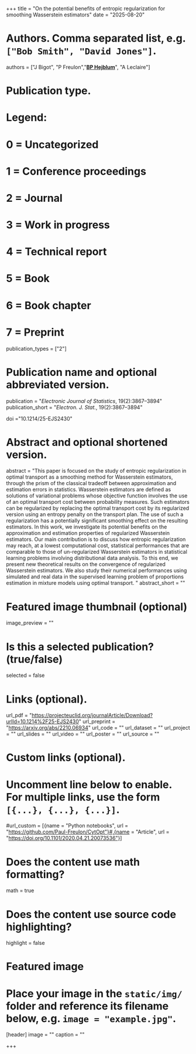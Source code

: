 +++
title = "On the potential benefits of entropic regularization for smoothing Wasserstein estimators"
date = "2025-08-20"

# Authors. Comma separated list, e.g. `["Bob Smith", "David Jones"]`.
authors = ["J Bigot", "P Freulon","<u>**BP Hejblum**</u>", "A Leclaire"]
# Publication type.
# Legend:
# 0 = Uncategorized
# 1 = Conference proceedings
# 2 = Journal
# 3 = Work in progress
# 4 = Technical report
# 5 = Book
# 6 = Book chapter
# 7 = Preprint
publication_types = ["2"]

# Publication name and optional abbreviated version.
publication = "*Electronic Journal of Statistics*, 19(2):3867–3894"
publication_short = "*Electron. J. Stat.*, 19(2):3867–3894"

doi ="10.1214/25-EJS2430"

# Abstract and optional shortened version.
abstract = "This paper is focused on the study of entropic regularization in optimal transport as a smoothing method for Wasserstein estimators, through the prism of the classical tradeoff between approximation and estimation errors in statistics. Wasserstein estimators are defined as solutions of variational problems whose objective function involves the use of an optimal transport cost between probability measures. Such estimators can be regularized by replacing the optimal transport cost by its regularized version using an entropy penalty on the transport plan. The use of such a regularization has a potentially significant smoothing effect on the resulting estimators. In this work, we investigate its potential benefits on the approximation and estimation properties of regularized Wasserstein estimators. Our main contribution is to discuss how entropic regularization may reach, at a lowest computational cost, statistical performances that are comparable to those of un-regularized Wasserstein estimators in statistical learning problems involving distributional data analysis. To this end, we present new theoretical results on the convergence of regularized Wasserstein estimators. We also study their numerical performances using simulated and real data in the supervised learning problem of proportions estimation in mixture models using optimal transport. "
abstract_short = ""

# Featured image thumbnail (optional)
image_preview = ""

# Is this a selected publication? (true/false)
selected = false

# Links (optional).
url_pdf = "https://projecteuclid.org/journalArticle/Download?urlId=10.1214%2F25-EJS2430"
url_preprint = "https://arxiv.org/abs/2210.06934"
url_code = ""
url_dataset = ""
url_project = ""
url_slides = ""
url_video = ""
url_poster = ""
url_source = ""

# Custom links (optional).
# Uncomment line below to enable. For multiple links, use the form `[{...}, {...}, {...}]`.
#url_custom = [{name = "Python notebooks", url = "https://github.com/Paul-Freulon/CytOpt"}#,{name = "Article", url = "https://doi.org/10.1101/2020.04.21.20073536"}]


# Does the content use math formatting?
math = true

# Does the content use source code highlighting?
highlight = false

# Featured image
# Place your image in the `static/img/` folder and reference its filename below, e.g. `image = "example.jpg"`.
[header]
image = ""
caption = ""

+++
